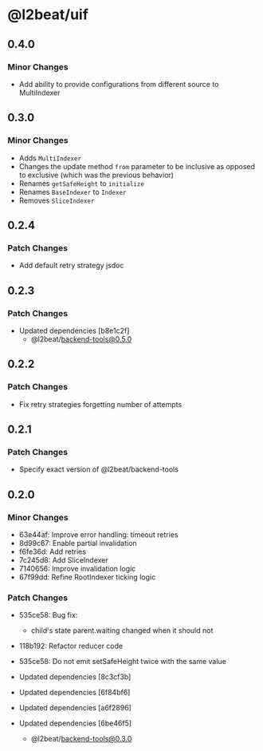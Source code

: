 # @l2beat/uif

## 0.4.0

### Minor Changes

- Add ability to provide configurations from different source to MultiIndexer

## 0.3.0

### Minor Changes

- Adds `MultiIndexer`
- Changes the update method `from` parameter to be inclusive as opposed to exclusive (which was the previous behavior)
- Renames `getSafeHeight` to `initialize`
- Renames `BaseIndexer` to `Indexer`
- Removes `SliceIndexer`

## 0.2.4

### Patch Changes

- Add default retry strategy jsdoc

## 0.2.3

### Patch Changes

- Updated dependencies [b8e1c2f]
  - @l2beat/backend-tools@0.5.0

## 0.2.2

### Patch Changes

- Fix retry strategies forgetting number of attempts

## 0.2.1

### Patch Changes

- Specify exact version of @l2beat/backend-tools

## 0.2.0

### Minor Changes

- 63e44af: Improve error handling: timeout retries
- 8d99c67: Enable partial invalidation
- f6fe36d: Add retries
- 7c245d8: Add SliceIndexer
- 7140656: Improve invalidation logic
- 67f99dd: Refine RootIndexer ticking logic

### Patch Changes

- 535ce58: Bug fix:

  - child's state parent.waiting changed when it should not

- 118b192: Refactor reducer code
- 535ce58: Do not emit setSafeHeight twice with the same value
- Updated dependencies [8c3cf3b]
- Updated dependencies [6f84bf6]
- Updated dependencies [a6f2896]
- Updated dependencies [6be46f5]
  - @l2beat/backend-tools@0.3.0
